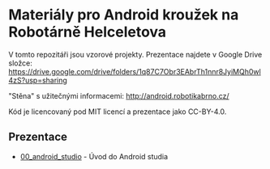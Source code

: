 # Materiály pro Android kroužek na Robotárně Helceletova

V tomto repozitáři jsou vzorové projekty. Prezentace najdete
v Google Drive složce: https://drive.google.com/drive/folders/1q87C7Obr3EAbrTh1nnr8JyiMQh0wl4zS?usp=sharing

"Stěna" s užitečnými informacemi: http://android.robotikabrno.cz/

Kód je licencovaný pod MIT licencí a prezentace jako CC-BY-4.0.

## Prezentace
* [00_android_studio](https://docs.google.com/presentation/d/1ztOmegQtImli1QbDl2Q2_72KdRrxPmzQ4TgcsQX9h0I/edit?usp=sharing) - Úvod do Android studia
